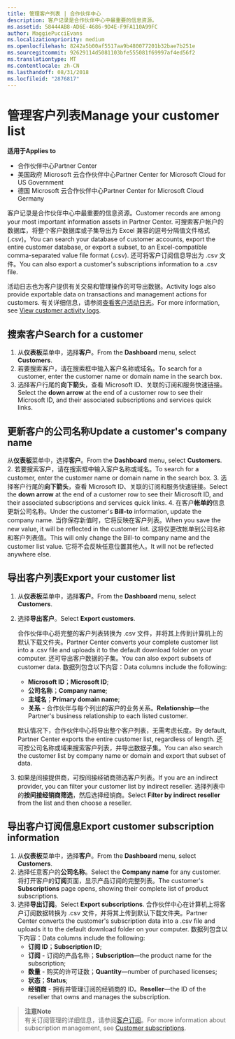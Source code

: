 ```yaml
---
title: 管理客户列表 | 合作伙伴中心
description: 客户记录是合作伙伴中心中最重要的信息资源。
ms.assetid: 58444AB8-AD6E-4686-9D4E-F9FA110A99FC
author: MaggiePucciEvans
ms.localizationpriority: medium
ms.openlocfilehash: 8242a5b00af5517aa9b480077201b32bae7b251e
ms.sourcegitcommit: 92629114d5081103bfe555081f69997af4ed56f2
ms.translationtype: MT
ms.contentlocale: zh-CN
ms.lasthandoff: 08/31/2018
ms.locfileid: "2876817"
---
```

# <a name="manage-your-customer-list"></a><span data-ttu-id="f79c2-103">管理客户列表</span><span class="sxs-lookup"><span data-stu-id="f79c2-103">Manage your customer list</span></span>

**<span data-ttu-id="f79c2-104">适用于</span><span class="sxs-lookup"><span data-stu-id="f79c2-104">Applies to</span></span>**

-  <span data-ttu-id="f79c2-105">合作伙伴中心</span><span class="sxs-lookup"><span data-stu-id="f79c2-105">Partner Center</span></span>
-  <span data-ttu-id="f79c2-106">美国政府 Microsoft 云合作伙伴中心</span><span class="sxs-lookup"><span data-stu-id="f79c2-106">Partner Center for Microsoft Cloud for US Government</span></span>
-  <span data-ttu-id="f79c2-107">德国 Microsoft 云合作伙伴中心</span><span class="sxs-lookup"><span data-stu-id="f79c2-107">Partner Center for Microsoft Cloud Germany</span></span>

<span data-ttu-id="f79c2-108">客户记录是合作伙伴中心中最重要的信息资源。</span><span class="sxs-lookup"><span data-stu-id="f79c2-108">Customer records are among your most important information assets in Partner Center.</span></span> <span data-ttu-id="f79c2-109">可搜索客户帐户的数据库，将整个客户数据库或子集导出为 Excel 兼容的逗号分隔值文件格式 (.csv)。</span><span class="sxs-lookup"><span data-stu-id="f79c2-109">You can search your database of customer accounts, export the entire customer database, or export a subset, to an Excel-compatible comma-separated value file format (.csv).</span></span> <span data-ttu-id="f79c2-110">还可将客户订阅信息导出为 .csv 文件。</span><span class="sxs-lookup"><span data-stu-id="f79c2-110">You can also export a customer's subscriptions information to a .csv file.</span></span>

<span data-ttu-id="f79c2-111">活动日志也为客户提供有关交易和管理操作的可导出数据。</span><span class="sxs-lookup"><span data-stu-id="f79c2-111">Activity logs also provide exportable data on transactions and management actions for customers.</span></span> <span data-ttu-id="f79c2-112">有关详细信息，请参阅[查看客户活动日志](activity-logs.md)。</span><span class="sxs-lookup"><span data-stu-id="f79c2-112">For more information, see [View customer activity logs](activity-logs.md).</span></span>


## <a name="search-for-a-customer"></a><span data-ttu-id="f79c2-113">搜索客户</span><span class="sxs-lookup"><span data-stu-id="f79c2-113">Search for a customer</span></span>

1.  <span data-ttu-id="f79c2-114">从**仪表板**菜单中，选择**客户**。</span><span class="sxs-lookup"><span data-stu-id="f79c2-114">From the **Dashboard** menu, select **Customers**.</span></span>
2.  <span data-ttu-id="f79c2-115">若要搜索客户，请在搜索框中输入客户名称或域名。</span><span class="sxs-lookup"><span data-stu-id="f79c2-115">To search for a customer, enter the customer name or domain name in the search box.</span></span>
3.  <span data-ttu-id="f79c2-116">选择客户行尾的**向下箭头**，查看 Microsoft ID、关联的订阅和服务快速链接。</span><span class="sxs-lookup"><span data-stu-id="f79c2-116">Select the **down arrow** at the end of a customer row to see their Microsoft ID, and their associated subscriptions and services quick links.</span></span>

## <a name="update-a-customers-company-name"></a><span data-ttu-id="f79c2-117">更新客户的公司名称</span><span class="sxs-lookup"><span data-stu-id="f79c2-117">Update a customer's company name</span></span>

<span data-ttu-id="f79c2-118">从**仪表板**菜单中，选择**客户**。</span><span class="sxs-lookup"><span data-stu-id="f79c2-118">From the **Dashboard** menu, select **Customers**.</span></span>
2.  <span data-ttu-id="f79c2-119">若要搜索客户，请在搜索框中输入客户名称或域名。</span><span class="sxs-lookup"><span data-stu-id="f79c2-119">To search for a customer, enter the customer name or domain name in the search box.</span></span>
3.  <span data-ttu-id="f79c2-120">选择客户行尾的**向下箭头**，查看 Microsoft ID、关联的订阅和服务快速链接。</span><span class="sxs-lookup"><span data-stu-id="f79c2-120">Select the **down arrow** at the end of a customer row to see their Microsoft ID, and their associated subscriptions and services quick links.</span></span>
4.  <span data-ttu-id="f79c2-121">在客户**帐单的**信息更新公司名称。</span><span class="sxs-lookup"><span data-stu-id="f79c2-121">Under the customer's **Bill-to** information, update the company name.</span></span> <span data-ttu-id="f79c2-122">当你保存新值时，它将反映在客户列表。</span><span class="sxs-lookup"><span data-stu-id="f79c2-122">When you save the new value, it will be reflected in the customer list.</span></span> <span data-ttu-id="f79c2-123">这将仅更改帐单到公司名称和客户列表值。</span><span class="sxs-lookup"><span data-stu-id="f79c2-123">This will only change the Bill-to company name and the customer list value.</span></span> <span data-ttu-id="f79c2-124">它将不会反映任意位置其他人。</span><span class="sxs-lookup"><span data-stu-id="f79c2-124">It will not be reflected anywhere else.</span></span>

## <a name="export-your-customer-list"></a><span data-ttu-id="f79c2-125">导出客户列表</span><span class="sxs-lookup"><span data-stu-id="f79c2-125">Export your customer list</span></span>

1.  <span data-ttu-id="f79c2-126">从**仪表板**菜单中，选择**客户**。</span><span class="sxs-lookup"><span data-stu-id="f79c2-126">From the **Dashboard** menu, select **Customers**.</span></span>
2.  <span data-ttu-id="f79c2-127">选择**导出客户**。</span><span class="sxs-lookup"><span data-stu-id="f79c2-127">Select **Export customers**.</span></span>

    <span data-ttu-id="f79c2-128">合作伙伴中心将完整的客户列表转换为 .csv 文件，并将其上传到计算机上的默认下载文件夹。</span><span class="sxs-lookup"><span data-stu-id="f79c2-128">Partner Center converts your complete customer list into a .csv file and uploads it to the default download folder on your computer.</span></span> <span data-ttu-id="f79c2-129">还可导出客户数据的子集。</span><span class="sxs-lookup"><span data-stu-id="f79c2-129">You can also export subsets of customer data.</span></span> <span data-ttu-id="f79c2-130">数据列包含以下内容：</span><span class="sxs-lookup"><span data-stu-id="f79c2-130">Data columns include the following:</span></span>

    -   <span data-ttu-id="f79c2-131">**Microsoft ID**；</span><span class="sxs-lookup"><span data-stu-id="f79c2-131">**Microsoft ID**;</span></span>
    -   <span data-ttu-id="f79c2-132">**公司名称**；</span><span class="sxs-lookup"><span data-stu-id="f79c2-132">**Company name**;</span></span>
    -   <span data-ttu-id="f79c2-133">**主域名**；</span><span class="sxs-lookup"><span data-stu-id="f79c2-133">**Primary domain name**;</span></span>
    -   <span data-ttu-id="f79c2-134">**关系** - 合作伙伴与每个列出的客户的业务关系。</span><span class="sxs-lookup"><span data-stu-id="f79c2-134">**Relationship**—the Partner's business relationship to each listed customer.</span></span>

    <span data-ttu-id="f79c2-135">默认情况下，合作伙伴中心将导出整个客户列表，无需考虑长度。</span><span class="sxs-lookup"><span data-stu-id="f79c2-135">By default, Partner Center exports the entire customer list, regardless of length.</span></span> <span data-ttu-id="f79c2-136">还可按公司名称或域来搜索客户列表，并导出数据子集。</span><span class="sxs-lookup"><span data-stu-id="f79c2-136">You can also search the customer list by company name or domain and export that subset of data.</span></span>

3.  <span data-ttu-id="f79c2-137">如果是间接提供商，可按间接经销商筛选客户列表。</span><span class="sxs-lookup"><span data-stu-id="f79c2-137">If you are an indirect provider, you can filter your customer list by indirect reseller.</span></span> <span data-ttu-id="f79c2-138">选择列表中的**按间接经销商筛选**，然后选择经销商。</span><span class="sxs-lookup"><span data-stu-id="f79c2-138">Select **Filter by indirect reseller** from the list and then choose a reseller.</span></span>


## <a name="export-customer-subscription-information"></a><span data-ttu-id="f79c2-139">导出客户订阅信息</span><span class="sxs-lookup"><span data-stu-id="f79c2-139">Export customer subscription information</span></span>

1.  <span data-ttu-id="f79c2-140">从**仪表板**菜单中，选择**客户**。</span><span class="sxs-lookup"><span data-stu-id="f79c2-140">From the **Dashboard** menu, select **Customers**.</span></span>
2.  <span data-ttu-id="f79c2-141">选择任意客户的**公司名称**。</span><span class="sxs-lookup"><span data-stu-id="f79c2-141">Select the **Company name** for any customer.</span></span> <span data-ttu-id="f79c2-142">将打开客户的**订阅**页面，显示产品订阅的完整列表。</span><span class="sxs-lookup"><span data-stu-id="f79c2-142">The customer's **Subscriptions** page opens, showing their complete list of product subscriptions.</span></span>
3.  <span data-ttu-id="f79c2-143">选择**导出订阅**。</span><span class="sxs-lookup"><span data-stu-id="f79c2-143">Select **Export subscriptions**.</span></span> <span data-ttu-id="f79c2-144">合作伙伴中心在计算机上将客户订阅数据转换为 .csv 文件，并将其上传到默认下载文件夹。</span><span class="sxs-lookup"><span data-stu-id="f79c2-144">Partner Center converts the customer's subscription data into a .csv file and uploads it to the default download folder on your computer.</span></span> <span data-ttu-id="f79c2-145">数据列包含以下内容：</span><span class="sxs-lookup"><span data-stu-id="f79c2-145">Data columns include the following:</span></span>
    -   <span data-ttu-id="f79c2-146">**订阅 ID**；</span><span class="sxs-lookup"><span data-stu-id="f79c2-146">**Subscription ID**;</span></span>
    -   <span data-ttu-id="f79c2-147">**订阅** - 订阅的产品名称；</span><span class="sxs-lookup"><span data-stu-id="f79c2-147">**Subscription**—the product name for the subscription;</span></span>
    -   <span data-ttu-id="f79c2-148">**数量** - 购买的许可证数；</span><span class="sxs-lookup"><span data-stu-id="f79c2-148">**Quantity**—number of purchased licenses;</span></span>
    -   <span data-ttu-id="f79c2-149">**状态**；</span><span class="sxs-lookup"><span data-stu-id="f79c2-149">**Status**;</span></span>
    -   <span data-ttu-id="f79c2-150">**经销商** - 拥有并管理订阅的经销商的 ID。</span><span class="sxs-lookup"><span data-stu-id="f79c2-150">**Reseller**—the ID of the reseller that owns and manages the subscription.</span></span>

>**<span data-ttu-id="f79c2-151">注意</span><span class="sxs-lookup"><span data-stu-id="f79c2-151">Note</span></span>**<br>
<span data-ttu-id="f79c2-152">有关订阅管理的详细信息，请参阅[客户订阅](customer-subscriptions.md)。</span><span class="sxs-lookup"><span data-stu-id="f79c2-152">For more information about subscription management, see [Customer subscriptions](customer-subscriptions.md).</span></span>

     

 

 



